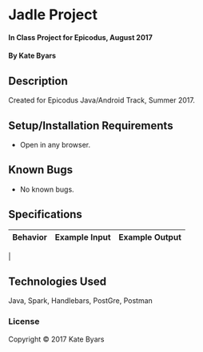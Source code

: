 
# Jadle Project

#### In Class Project for Epicodus, August 2017

#### By Kate Byars

## Description

Created for Epicodus Java/Android Track, Summer 2017.

## Setup/Installation Requirements

* Open in any browser.

## Known Bugs

* No known bugs.

## Specifications

| Behavior      | Example Input         | Example Output        |
| ------------- | ------------- | ------------- |
|

## Technologies Used

Java, Spark, Handlebars, PostGre, Postman

### License

Copyright &copy; 2017 Kate Byars